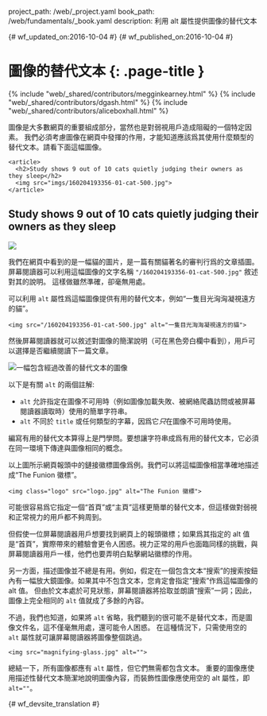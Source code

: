 project_path: /web/_project.yaml
book_path: /web/fundamentals/_book.yaml
description: 利用 alt 屬性提供圖像的替代文本


{# wf_updated_on:2016-10-04 #}
{# wf_published_on:2016-10-04 #}

# 圖像的替代文本 {: .page-title }

{% include "web/_shared/contributors/megginkearney.html" %}
{% include "web/_shared/contributors/dgash.html" %}
{% include "web/_shared/contributors/aliceboxhall.html" %}



圖像是大多數網頁的重要組成部分，當然也是對弱視用戶造成阻礙的一個特定因素。
我們必須考慮圖像在網頁中發揮的作用，才能知道應該爲其使用什麼類型的替代文本。請看下面這幅圖像。



    <article>
      <h2>Study shows 9 out of 10 cats quietly judging their owners as they sleep</h2>
      <img src="imgs/160204193356-01-cat-500.jpg">
    </article>

<article>
  <h2>Study shows 9 out of 10 cats quietly judging their owners as they sleep</h2>
  <img src="imgs/160204193356-01-cat-500.jpg">
</article>

我們在網頁中看到的是一幅貓的圖片，是一篇有關貓著名的審判行爲的文章插圖。
屏幕閱讀器可以利用這幅圖像的文字名稱 `"/160204193356-01-cat-500.jpg"` 敘述對其的說明。
這樣做雖然準確，卻毫無用處。


可以利用 `alt` 屬性爲這幅圖像提供有用的替代文本，例如“一隻目光洶洶凝視遠方的貓”。


    <img src="/160204193356-01-cat-500.jpg" alt="一隻目光洶洶凝視遠方的貓">

然後屏幕閱讀器就可以敘述對圖像的簡潔說明（可在黑色旁白欄中看到），用戶可以選擇是否繼續閱讀下一篇文章。



![一幅包含經過改善的替代文本的圖像](imgs/funioncat2.png)

以下是有關 `alt` 的兩個註解:

 - `alt` 允許指定在圖像不可用時（例如圖像加載失敗、被網絡爬蟲訪問或被屏幕閱讀器讀取時）使用的簡單字符串。
 - `alt` 不同於 `title` 或任何類型的字幕，因爲它*只*在圖像不可用時使用。


編寫有用的替代文本算得上是門學問。要想讓字符串成爲有用的替代文本，它必須在同一環境下傳達與圖像相同的概念。



以上圖所示網頁報頭中的鏈接徽標圖像爲例。我們可以將這幅圖像相當準確地描述成“The Funion 徽標”。


    <img class="logo" src="logo.jpg" alt="The Funion 徽標">

可能很容易爲它指定一個“首頁”或“主頁”這樣更簡單的替代文本，但這樣做對弱視和正常視力的用戶都不夠周到。


但假使一位屏幕閱讀器用戶想要找到網頁上的報頭徽標；如果爲其指定的 alt 值是“首頁”，實際帶來的體驗會更令人困惑。視力正常的用戶也面臨同樣的挑戰，與屏幕閱讀器用戶一樣，他們也要弄明白點擊網站徽標的作用。


另一方面，描述圖像並不總是有用。例如，假定在一個包含文本“搜索”的搜索按鈕內有一幅放大鏡圖像。如果其中不包含文本，您肯定會指定“搜索”作爲這幅圖像的 alt 值。
但由於文本處於可見狀態，屏幕閱讀器將拾取並朗讀“搜索”一詞；因此，圖像上完全相同的 `alt` 值就成了多餘的內容。



不過，我們也知道，如果將 `alt` 省略，我們聽到的很可能不是替代文本，而是圖像文件名，這不僅毫無用處，還可能令人困惑。
在這種情況下，只需使用空的 `alt` 屬性就可讓屏幕閱讀器將圖像整個跳過。



    <img src="magnifying-glass.jpg" alt="">

總結一下，所有圖像都應有 `alt` 屬性，但它們無需都包含文本。
重要的圖像應使用描述性替代文本簡潔地說明圖像內容，而裝飾性圖像應使用空的 alt 屬性，即 `alt=""`。




{# wf_devsite_translation #}
